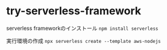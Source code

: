 # try-serverless-framework

serverless frameworkのインストール
`npm install serverless`

実行環境の作成
`npx serverless create --template aws-nodejs`
